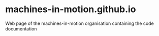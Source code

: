 machines-in-motion.github.io
============================

Web page of the machines-in-motion organisation containing the code documentation
